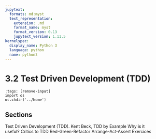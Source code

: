 ```yaml
---
jupytext:
  formats: md:myst
  text_representation:
    extension: .md
    format_name: myst
    format_version: 0.13
    jupytext_version: 1.11.5
kernelspec:
  display_name: Python 3
  language: python
  name: python3
---
```


# 3.2 Test Driven Development (TDD)

```{code-cell} python
:tags: [remove-input]
import os
os.chdir('../home')
```
## Sections
Test Driven Development (TDD).
Kent Beck, TDD by Example
Why is it useful?
Critics to TDD
Red-Green-Refactor
Arrange-Act-Assert
Exercices
